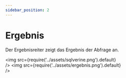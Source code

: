```yaml
---
sidebar_position: 2
---
```


# Ergebnis
Der Ergebnisreiter zeigt das Ergebnis der Abfrage an.

<img
  src={require('../assets/sqlverine.png').default}  
/>
<img
  src={require('../assets/ergebnis.png').default}  
/>